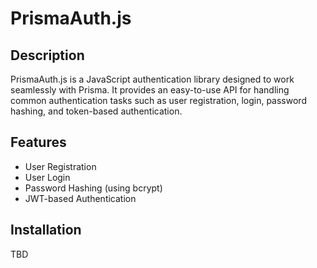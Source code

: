 # PrismaAuth.js

## Description
PrismaAuth.js is a JavaScript authentication library designed to work seamlessly with Prisma. It provides an easy-to-use API for handling common authentication tasks such as user registration, login, password hashing, and token-based authentication.

## Features
- User Registration
- User Login
- Password Hashing (using bcrypt)
- JWT-based Authentication

## Installation
TBD
